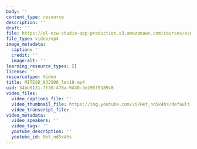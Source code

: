 ```yaml
---
body: ''
content_type: resource
description: ''
draft: ''
file: https://ol-ocw-studio-app-production.s3.amazonaws.com/courses/esd-932-engineering-ethics-spring-2006/mitesd_932s06_lec18_360p_16_9.mp4
file_type: video/mp4
image_metadata:
  caption: ''
  credit: ''
  image-alt: ''
learning_resource_types: []
license: ''
resourcetype: Video
title: MITESD_932S06_lec18.mp4
uid: 34bb9131-7f30-478a-9430-3e195f9189c8
video_files:
  video_captions_file: ''
  video_thumbnail_file: https://img.youtube.com/vi/Het_nd5x4hs/default.jpg
  video_transcript_file: ''
video_metadata:
  video_speakers: ''
  video_tags: ''
  youtube_description: ''
  youtube_id: Het_nd5x4hs
---
```

